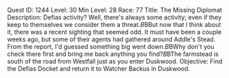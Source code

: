 Quest ID: 1244
Level: 30
Min Level: 28
Race: 77
Title: The Missing Diplomat
Description: Defias activity? Well, there's always some activity; even if they keep to themselves we consider them a threat.$B$BBut now that I think about it, there was a recent sighting that seemed odd. It must have been a couple weeks ago, but some of their agents had gathered around Addle's Stead. From the report, I'd guessed something big went down.$B$BWhy don't you check there first and bring me back anything you find?$B$BThe farmstead is south of the road from Westfall just as you enter Duskwood.
Objective: Find the Defias Docket and return it to Watcher Backus in Duskwood.
